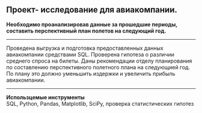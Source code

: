 ## Проект- исследование для авиакомпании.

**Необходимо проанализировав данные за прошедшие периоды, составить перспективный план полетов на следующий год.**
____________________________
Проведена выгрузка и подготовка предоставленных данных авиакомпании средствами SQL. Проверена гипотеза о различии среднего спроса на билеты.
Даны рекомендации отделу планирования по составлению перспективного полетного плана на следующией год. По плану это должно уменьшить издержки и увеличить прибыль авиакомпании.
_______________________
**Использцемые инструменты**  
SQL,
Python,
Pandas,
Matplotlib,
SciPy,
проверка статистических гипотез
